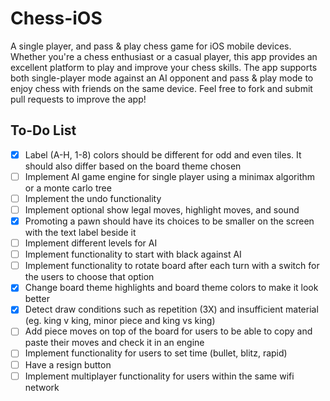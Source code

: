 # Chess-iOS
A single player, and pass &amp; play chess game for iOS mobile devices. Whether you're a chess enthusiast or a casual player, this app provides an excellent platform to play and improve your chess skills. The app supports both single-player mode against an AI opponent and pass & play mode to enjoy chess with friends on the same device. Feel free to fork and submit pull requests to improve the app!

## To-Do List
- [x] Label (A-H, 1-8) colors should be different for odd and even tiles. It should also differ based on the board theme chosen
- [ ] Implement AI game engine for single player using a minimax algorithm or a monte carlo tree
- [ ] Implement the undo functionality
- [ ] Implement optional show legal moves, highlight moves, and sound 
- [x] Promoting a pawn should have its choices to be smaller on the screen with the text label beside it
- [ ] Implement different levels for AI
- [ ] Implement functionality to start with black against AI
- [ ] Implement functionality to rotate board after each turn with a switch for the users to choose that option
- [x] Change board theme highlights and board theme colors to make it look better
- [x] Detect draw conditions such as repetition (3X) and insufficient material (eg. king v king, minor piece and king vs king)
- [ ] Add piece moves on top of the board for users to be able to copy and paste their moves and check it in an engine
- [ ] Implement functionality for users to set time (bullet, blitz, rapid)
- [ ] Have a resign button
- [ ] Implement multiplayer functionality for users within the same wifi network
